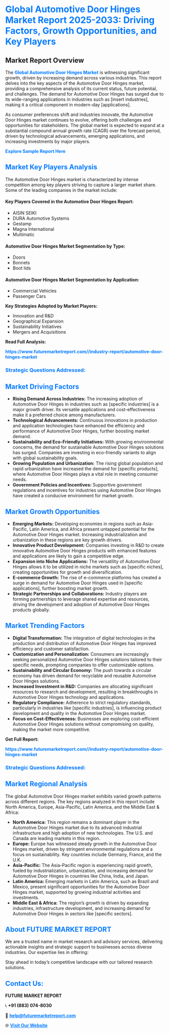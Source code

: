 <h1 style="color: #007BFF;">Global Automotive Door Hinges Market Report 2025-2033: Driving Factors, Growth Opportunities, and Key Players</h1>

<section id="overview">
<h2>Market Report Overview</h2>
<p>The <a href="https://www.futuremarketreport.com//industry-report/automotive-door-hinges-market" style="color: #007BFF; text-decoration: none;"><strong>Global Automotive Door Hinges Market</strong></a> is witnessing significant growth, driven by increasing demand across various industries. This report delves into the key aspects of the Automotive Door Hinges market, providing a comprehensive analysis of its current status, future potential, and challenges. The demand for Automotive Door Hinges has surged due to its wide-ranging applications in industries such as [insert industries], making it a critical component in modern-day [applications].</p>
<p>As consumer preferences shift and industries innovate, the Automotive Door Hinges market continues to evolve, offering both challenges and opportunities for stakeholders. The global market is expected to expand at a substantial compound annual growth rate (CAGR) over the forecast period, driven by technological advancements, emerging applications, and increasing investments by major players.</p>
</section>

<section id="overview">
<p><a href="https://www.futuremarketreport.com//request-sample/reportId=56186" style="color: #007BFF; text-decoration: none;"><strong>Explore Sample Report Here</strong></a></p>
</section>

<section id="key-players">
<h2 style="color: #007BFF;">Market Key Players Analysis</h2>
<p>The Automotive Door Hinges market is characterized by intense competition among key players striving to capture a larger market share. Some of the leading companies in the market include:</p>
<h4>Key Players Covered in the Automotive Door Hinges Report:</h4>
<ul><li>AISIN SEIKI</li><li>DURA Automotive Systems</li><li>Gestamp</li><li>Magna International</li><li>Multimatic</li></ul>
<h4>Automotive Door Hinges Market Segmentation by Type:</h4>
<ul><li>Doors</li><li>Bonnets</li><li>Boot lids</li></ul>

<h4>Automotive Door Hinges Market Segmentation by Application:</h4>
<ul><li>Commercial Vehicles</li><li>Passenger Cars</li></ul>
<p><strong>Key Strategies Adopted by Market Players:</strong></p>
<ul>
<li>Innovation and R&D</li>
<li>Geographical Expansion</li>
<li>Sustainability Initiatives</li>
<li>Mergers and Acquisitions</li>
</ul>
</section>

<section>
<p><strong>Read Full Analysis: </strong></p><a href="https://www.futuremarketreport.com//industry-report/automotive-door-hinges-market" style="color: #007BFF; text-decoration: none;"><strong>https://www.futuremarketreport.com//industry-report/automotive-door-hinges-market</strong></a>
<h3 style="color: #007BFF;">Strategic Questions Addressed:</h3>
</section>

<section id="driving-factors">
<h2 style="color: #007BFF;">Market Driving Factors</h2>
<ul>
<li><strong>Rising Demand Across Industries:</strong> The increasing adoption of Automotive Door Hinges in industries such as [specific industries] is a major growth driver. Its versatile applications and cost-effectiveness make it a preferred choice among manufacturers.</li>
<li><strong>Technological Advancements:</strong> Continuous innovations in production and application technologies have enhanced the efficiency and performance of Automotive Door Hinges, further boosting market demand.</li>
<li><strong>Sustainability and Eco-Friendly Initiatives:</strong> With growing environmental concerns, the demand for sustainable Automotive Door Hinges solutions has surged. Companies are investing in eco-friendly variants to align with global sustainability goals.</li>
<li><strong>Growing Population and Urbanization:</strong> The rising global population and rapid urbanization have increased the demand for [specific products], where Automotive Door Hinges plays a vital role in meeting consumer needs.</li>
<li><strong>Government Policies and Incentives:</strong> Supportive government regulations and incentives for industries using Automotive Door Hinges have created a conducive environment for market growth.</li>
</ul>
</section>

<section id="growth-opportunities">
<h2 style="color: #007BFF;">Market Growth Opportunities</h2>
<ul>
<li><strong>Emerging Markets:</strong> Developing economies in regions such as Asia-Pacific, Latin America, and Africa present untapped potential for the Automotive Door Hinges market. Increasing industrialization and urbanization in these regions are key growth drivers.</li>
<li><strong>Innovative Product Development:</strong> Companies investing in R&D to create innovative Automotive Door Hinges products with enhanced features and applications are likely to gain a competitive edge.</li>
<li><strong>Expansion into Niche Applications:</strong> The versatility of Automotive Door Hinges allows it to be utilized in niche markets such as [specific niches], creating opportunities for growth and diversification.</li>
<li><strong>E-commerce Growth:</strong> The rise of e-commerce platforms has created a surge in demand for Automotive Door Hinges used in [specific applications], further boosting market growth.</li>
<li><strong>Strategic Partnerships and Collaborations:</strong> Industry players are forming partnerships to leverage shared expertise and resources, driving the development and adoption of Automotive Door Hinges products globally.</li>
</ul>
</section>

<section id="trending-factors">
<h2 style="color: #007BFF;">Market Trending Factors</h2>
<ul>
<li><strong>Digital Transformation:</strong> The integration of digital technologies in the production and distribution of Automotive Door Hinges has improved efficiency and customer satisfaction.</li>
<li><strong>Customization and Personalization:</strong> Consumers are increasingly seeking personalized Automotive Door Hinges solutions tailored to their specific needs, prompting companies to offer customizable options.</li>
<li><strong>Sustainability and Circular Economy:</strong> The push towards a circular economy has driven demand for recyclable and reusable Automotive Door Hinges solutions.</li>
<li><strong>Increased Investment in R&D:</strong> Companies are allocating significant resources to research and development, resulting in breakthroughs in Automotive Door Hinges technology and applications.</li>
<li><strong>Regulatory Compliance:</strong> Adherence to strict regulatory standards, particularly in industries like [specific industries], is influencing product development and quality in the Automotive Door Hinges market.</li>
<li><strong>Focus on Cost-Effectiveness:</strong> Businesses are exploring cost-efficient Automotive Door Hinges solutions without compromising on quality, making the market more competitive.</li>
</ul>
</section>

<section>
<p><strong>Get Full Report: </strong></p><a href="https://www.futuremarketreport.com//industry-report/automotive-door-hinges-market" style="color: #007BFF; text-decoration: none;"><strong>https://www.futuremarketreport.com//industry-report/automotive-door-hinges-market</strong></a>
<h3 style="color: #007BFF;">Strategic Questions Addressed:</h3>
</section>


<section id="regional-analysis">
<h2 style="color: #007BFF;">Market Regional Analysis</h2>
<p>The global Automotive Door Hinges market exhibits varied growth patterns across different regions. The key regions analyzed in this report include North America, Europe, Asia-Pacific, Latin America, and the Middle East & Africa:</p>
<ul>
<li><strong>North America:</strong> This region remains a dominant player in the Automotive Door Hinges market due to its advanced industrial infrastructure and high adoption of new technologies. The U.S. and Canada are leading markets in this region.</li>
<li><strong>Europe:</strong> Europe has witnessed steady growth in the Automotive Door Hinges market, driven by stringent environmental regulations and a focus on sustainability. Key countries include Germany, France, and the U.K.</li>
<li><strong>Asia-Pacific:</strong> The Asia-Pacific region is experiencing rapid growth, fueled by industrialization, urbanization, and increasing demand for Automotive Door Hinges in countries like China, India, and Japan.</li>
<li><strong>Latin America:</strong> Emerging markets in Latin America, such as Brazil and Mexico, present significant opportunities for the Automotive Door Hinges market, supported by growing industrial activities and investments.</li>
<li><strong>Middle East & Africa:</strong> The region’s growth is driven by expanding industries, infrastructure development, and increasing demand for Automotive Door Hinges in sectors like [specific sectors].</li>
</ul>
</section>

<footer>
<h2 style="color: #007BFF;">About FUTURE MARKET REPORT</h2>
<p>We are a trusted name in market research and advisory services, delivering actionable insights and strategic support to businesses across diverse industries. Our expertise lies in offering:</p>

<p>Stay ahead in today’s competitive landscape with our tailored research solutions.</p>

<h2 style="color: #007BFF;">Contact Us:</h2>
<p><strong>FUTURE MARKET REPORT</strong></p>
<p>📞 <strong>+91 (883) 074-8030</strong></p>
<p>📧 <strong><a href="mailto:help@futuremarketreport.com" style="color: #007BFF;">help@futuremarketreport.com</a></strong></p>
<p>🌐 <strong><a href="https://www.futuremarketreport.com/" style="color: #007BFF;">Visit Our Website</a></strong></p>
</footer>